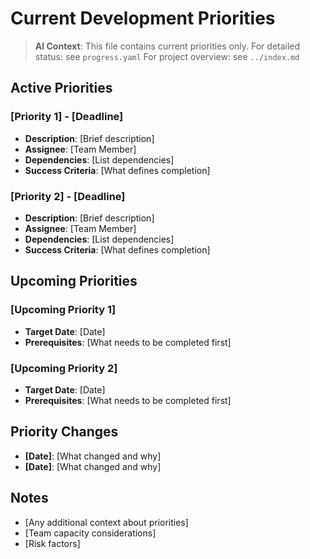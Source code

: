 # Current Development Priorities

> **AI Context**: This file contains current priorities only.
> For detailed status: see `progress.yaml`
> For project overview: see `../index.md`

## Active Priorities

### [Priority 1] - [Deadline]
- **Description**: [Brief description]
- **Assignee**: [Team Member]
- **Dependencies**: [List dependencies]
- **Success Criteria**: [What defines completion]

### [Priority 2] - [Deadline]
- **Description**: [Brief description]
- **Assignee**: [Team Member]
- **Dependencies**: [List dependencies]
- **Success Criteria**: [What defines completion]

## Upcoming Priorities

### [Upcoming Priority 1]
- **Target Date**: [Date]
- **Prerequisites**: [What needs to be completed first]

### [Upcoming Priority 2]
- **Target Date**: [Date]
- **Prerequisites**: [What needs to be completed first]

## Priority Changes

- **[Date]**: [What changed and why]
- **[Date]**: [What changed and why]

## Notes

- [Any additional context about priorities]
- [Team capacity considerations]
- [Risk factors]